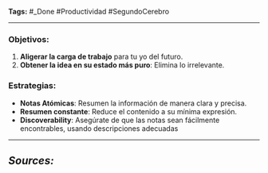 **Tags:** #_Done 
#Productividad #SegundoCerebro 
- - -
### Objetivos:
1. **Aligerar la carga de trabajo** para tu yo del futuro.
2. **Obtener la idea en su estado más puro**: Elimina lo irrelevante.
### Estrategias:
- **Notas Atómicas**: Resumen la información de manera clara y precisa.
- **Resumen constante**: Reduce el contenido a su mínima expresión.
- **Discoverability**: Asegúrate de que las notas sean fácilmente encontrables, usando descripciones adecuadas
- - - 
## ***Sources:***